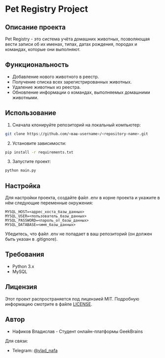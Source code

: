 # Pet Registry Project

## Описание проекта

Pet Registry - это система учёта домашних животных, позволяющая вести записи об их именах, типах, датах рождения, породах и командах, которые они выполняют.

## Функциональность

- Добавление нового животного в реестр.
- Получение списка всех зарегистрированных животных.
- Удаление животных из реестра.
- Обновление информации о командах, выполняемых домашними животными.

## Использование

1. Сначала клонируйте репозиторий на локальный компьютер:
```bash
git clone https://github.com/<ваш-username>/<repository-name>.git
```

2. Установите зависимости:
```bash
pip install -r requirements.txt
```

3. Запустите проект:
```bash
python main.py
```

## Настройка

Для настройки проекта, создайте файл .env в корне проекта и укажите в нём следующие переменные окружения:

```text
MYSQL_HOST=<адрес_хоста_базы_данных>
MYSQL_USER=<пользователь_базы_данных>
MYSQL_PASSWORD=<пароль_от_базы_данных>
MYSQL_DATABASE=<имя_базы_данных>
```
Убедитесь, что файл .env не попадает в ваш репозиторий (он должен быть указан в .gitignore).

## Требования 

- Python 3.x
- MySQL

## Лицензия

Этот проект распространяется под лицензией MIT. Подробную информацию смотрите в файле [LICENSE](LICENSE).

## Автор

- Нафиков Владислав - Студент онлайн-платформы GeekBrains

Для связи:

- Telegram: [@vlad_nafa](https://t.me/vladnafa)